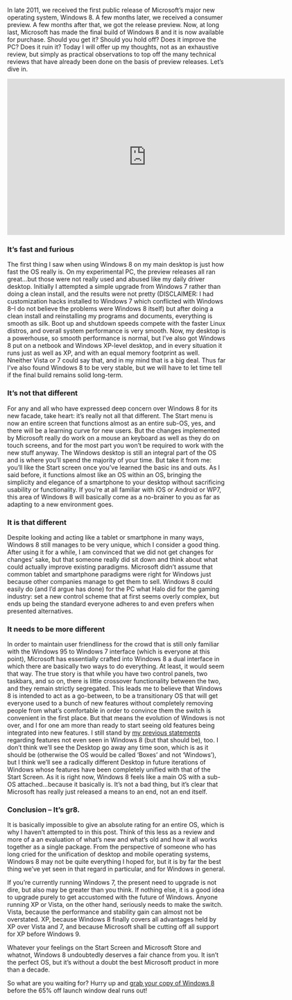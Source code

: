 <!--t Final Thoughts on Windows 8 + Unboxing t-->
<!--tag 2012,archive,reviews,tech,thinkboxly,video tag-->
<!--image /content/images/final-thoughts-on-windows-8-unboxing/windows-8-1-start-menu1-1024x576.png image-->
  
In late 2011, we received the first public release of Microsoft’s major new operating system, Windows 8. A few months later, we received a consumer preview. A few months after that, we got the release preview. Now, at long last, Microsoft has made the final build of Windows 8 and it is now available for purchase. Should you get it? Should you hold off? Does it improve the PC? Does it ruin it? Today I will offer up my thoughts, not as an exhaustive review, but simply as practical observations to top off the many technical reviews that have already been done on the basis of preview releases. Let’s dive in.  
  

<iframe width="640" height="360" src="https://www.youtube.com/embed/yAUmeuqo7mI?rel=0" frameborder="0" allowfullscreen></iframe>

  
  

### It’s fast and furious

  
The first thing I saw when using Windows 8 on my main desktop is just how fast the OS really is. On my experimental PC, the preview releases all ran great…but those were not really used and abused like my daily driver desktop. Initially I attempted a simple upgrade from Windows 7 rather than doing a clean install, and the results were not pretty (DISCLAIMER: I had customization hacks installed to Windows 7 which conflicted with Windows 8–I do not believe the problems were Windows 8 itself) but after doing a clean install and reinstalling my programs and documents, everything is smooth as silk. Boot up and shutdown speeds compete with the faster Linux distros, and overall system performance is very smooth. Now, my desktop is a powerhouse, so smooth performance is normal, but I’ve also got Windows 8 put on a netbook and Windows XP-level desktop, and in every situation it runs just as well as XP, and with an equal memory footprint as well. Nneither Vista or 7 could say that, and in my mind that is a big deal. Thus far I’ve also found Windows 8 to be very stable, but we will have to let time tell if the final build remains solid long-term.  
  

### It’s not that different

  
For any and all who have expressed deep concern over Windows 8 for its new facade, take heart: it’s really not all that different. The Start menu is now an entire screen that functions almost as an entire sub-OS, yes, and there will be a learning curve for new users. But the changes implemented by Microsoft really do work on a mouse an keyboard as well as they do on touch screens, and for the most part you won’t be required to work with the new stuff anyway. The Windows desktop is still an integral part of the OS and is where you’ll spend the majority of your time. But take it from me: you’ll like the Start screen once you’ve learned the basic ins and outs. As I said before, it functions almost like an OS within an OS, bringing the simplicity and elegance of a smartphone to your desktop without sacrificing usability or functionality. If you’re at all familiar with iOS or Android or WP7, this area of Windows 8 will basically come as a no-brainer to you as far as adapting to a new environment goes.  
  

### It is that different

  
Despite looking and acting like a tablet or smartphone in many ways, Windows 8 still manages to be very unique, which I consider a good thing. After using it for a while, I am convinced that we did not get changes for changes’ sake, but that someone really did sit down and think about what could actually improve existing paradigms. Microsoft didn’t assume that common tablet and smartphone paradigms were right for Windows just because other companies manage to get them to sell. Windows 8 could easily do (and I’d argue has done) for the PC what Halo did for the gaming industry: set a new control scheme that at first seems overly complex, but ends up being the standard everyone adheres to and even prefers when presented alternatives.  
  

### It needs to be more different

  
In order to maintain user friendliness for the crowd that is still only familiar with the Windows 95 to Windows 7 interface (which is everyone at this point), Microsoft has essentially crafted into Windows 8 a dual interface in which there are basically two ways to do everything. At least, it would seem that way. The true story is that while you have two control panels, two taskbars, and so on, there is little crossover functionality between the two, and they remain strictly segregated. This leads me to believe that Windows 8 is intended to act as a go-between, to be a transitionary OS that will get everyone used to a bunch of new features without completely removing people from what’s comfortable in order to convince them the switch is convenient in the first place. But that means the evolution of Windows is not over, and I for one am more than ready to start seeing old features being integrated into new features. I still stand by [my previous statements](https://lucasc.me/post/three-changes-windows-8-needs) regarding features not even seen in Windows 8 (but that should be), too. I don’t think we’ll see the Desktop go away any time soon, which is as it should be (otherwise the OS would be called ‘Boxes’ and not ‘Windows’), but I think we’ll see a radically different Desktop in future iterations of Windows whose features have been completely unified with that of the Start Screen. As it is right now, Windows 8 feels like a main OS with a sub-OS attached…because it basically is. It’s not a bad thing, but it’s clear that Microsoft has really just released a means to an end, not an end itself.  
  

### Conclusion – It’s gr8.

  
It is basically impossible to give an absolute rating for an entire OS, which is why I haven’t attempted to in this post. Think of this less as a review and more of a an evaluation of what’s new and what’s old and how it all works together as a single package. From the perspective of someone who has long cried for the unification of desktop and mobile operating systems, Windows 8 may not be quite everything I hoped for, but it is by far the best thing we’ve yet seen in that regard in particular, and for Windows in general.  
  
If you’re currently running Windows 7, the present need to upgrade is not dire, but also may be greater than you think. If nothing else, it is a good idea to upgrade purely to get accustomed with the future of Windows. Anyone running XP or Vista, on the other hand, seriously needs to make the switch. Vista, because the performance and stability gain can almost not be overstated. XP, because Windows 8 finally covers all advantages held by XP over Vista and 7, and because Microsoft shall be cutting off all support for XP before Windows 9. 
  
Whatever your feelings on the Start Screen and Microsoft Store and whatnot, Windows 8 undoubtedly deserves a fair chance from you. It isn’t the perfect OS, but it’s without a doubt the best Microsoft product in more than a decade.  
  
So what are you waiting for? Hurry up and [grab your copy of Windows 8](http://www.newegg.com/Product/Product.aspx?Item=N82E16832416562) before the 65% off launch window deal runs out!
